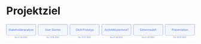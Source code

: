 # Projektziel

![Meilensteine des Projekts: Stakeholderanalyse bis zum 01.06.2022, User Stories bis zum 19.06.2022, Click-Prototyp bis zum 16.07.2022, Architekturentwurf bis zum 01.08.2022, Datenmodell bis zum 16.07.2022, Präsentation ausstehend bis zum 30.09.2022](./assets/progress-00.png)